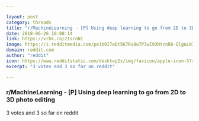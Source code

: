 ```yaml
---

layout: post
category: threads
title: "r/MachineLearning - [P] Using deep learning to go from 2D to 3D photo editing"
date: 2018-06-26 10:08:14
link: https://vrhk.co/2IsrnNi
image: https://i.redditmedia.com/pe1bOI7wQt5K7Rs8u7P3wI93NtcnR8-QlguLN3_3qYg.jpg?s=d00d6d16b9538b75e3e4e9a416f6372d
domain: reddit.com
author: "reddit"
icon: https://www.redditstatic.com/desktop2x/img/favicon/apple-icon-57x57.png
excerpt: "3 votes and 3 so far on reddit"

---
```


### r/MachineLearning - [P] Using deep learning to go from 2D to 3D photo editing

3 votes and 3 so far on reddit